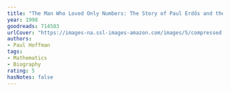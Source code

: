 ```yaml
---
title: "The Man Who Loved Only Numbers: The Story of Paul Erdős and the Search for Mathematical Truth"
year: 1998
goodreads: 714583
urlCover: "https://images-na.ssl-images-amazon.com/images/S/compressed.photo.goodreads.com/books/1348101129i/714583.jpg"
authors:
- Paul Hoffman
tags:
- Mathematics
- Biography
rating: 5
hasNotes: false
---
```

